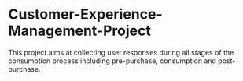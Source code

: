 # Customer-Experience-Management-Project
This project aims at collecting user responses during all stages of the consumption process including pre-purchase, consumption and post-purchase.